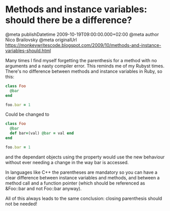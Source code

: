 # Methods and instance variables: should there be a difference?

@meta publishDatetime 2009-10-19T09:00:00.000+02:00
@meta author Nico Brailovsky
@meta originalUrl https://monkeywritescode.blogspot.com/2009/10/methods-and-instance-variables-should.html

Many times I find myself forgetting the parenthesis for a method with no arguments and a nasty compiler error. This reminds me of my Rubyst times. There's no difference between methods and instance variables in Ruby, so this:

```ruby
class Foo
  @bar
end

foo.bar = 1

```

Could be changed to

```ruby
class Foo
  @bar
  def bar=(val) @bar = val end
end

foo.bar = 1

```

and the dependant objects using the property would use the new behaviour without ever needing a change in the way bar is accessed.

In languages like C++ the parentheses are mandatory so you can have a clear difference between instance variables and methods, and between a method call and a function pointer (which should be referenced as &Foo::bar and not Foo::bar anyway).

All of this always leads to the same conclusion: closing parenthesis should not be needed!

